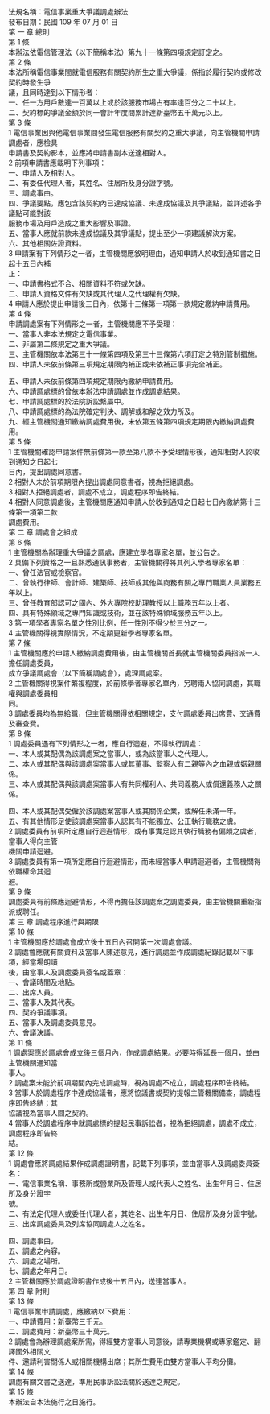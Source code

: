 法規名稱：電信事業重大爭議調處辦法  
發布日期：民國 109 年 07 月 01 日  
第 一 章 總則  
第 1 條  
本辦法依電信管理法（以下簡稱本法）第九十一條第四項規定訂定之。  
第 2 條  
本法所稱電信事業間就電信服務有關契約所生之重大爭議，係指於履行契約或修改契約時發生爭  
議，且同時達到以下情形者：  
一、任一方用戶數達一百萬以上或於該服務市場占有率達百分之二十以上。  
二、契約標的爭議金額於同一會計年度間累計達新臺幣五千萬元以上。  
第 3 條  
1 電信事業因與他電信事業間發生電信服務有關契約之重大爭議，向主管機關申請調處者，應檢具  
申請書及契約影本，並應將申請書副本送達相對人。  
2 前項申請書應載明下列事項：  
一、申請人及相對人。  
二、有委任代理人者，其姓名、住居所及身分證字號。  
三、調處事由。  
四、爭議要點，應包含該契約內已達成協議、未達成協議及其爭議點，並詳述各爭議點可能對該  
服務市場及用戶造成之重大影響及事證。  
五、當事人應就前款未達成協議及其爭議點，提出至少一項建議解決方案。  
六、其他相關佐證資料。  
3 申請案有下列情形之一者，主管機關應敘明理由，通知申請人於收到通知書之日起十五日內補  
正：  
一、申請書格式不合、相關資料不符或欠缺。  
二、申請人資格文件有欠缺或其代理人之代理權有欠缺。  
4 申請人應於提出申請後三日內，依第十三條第一項第一款規定繳納申請費用。  
第 4 條  
申請調處案有下列情形之一者，主管機關應不予受理：  
一、當事人非本法規定之電信事業。  
二、非屬第二條規定之重大爭議。  
三、主管機關依本法第三十一條第四項及第三十三條第六項訂定之特別管制措施。  
四、申請人未依前條第三項規定期限內補正或未依補正事項完全補正。  


五、申請人未依前條第四項規定期限內繳納申請費用。  
六、申請調處標的曾依本辦法申請調處並作成調處結果。  
七、申請調處標的於法院訴訟繫屬中。  
八、申請調處標的為法院確定判決、調解或和解之效力所及。  
九、經主管機關通知繳納調處費用後，未依第五條第四項規定期限內繳納調處費用。  
第 5 條  
1 主管機關確認申請案件無前條第一款至第八款不予受理情形後，通知相對人於收到通知之日起七  
日內，提出調處同意書。  
2 相對人未於前項期限內提出調處同意書者，視為拒絕調處。  
3 相對人拒絕調處者，調處不成立，調處程序即告終結。  
4 相對人同意調處後，主管機關應通知申請人於收到通知之日起七日內繳納第十三條第一項第二款  
調處費用。  
第 二 章 調處會之組成  
第 6 條  
1 主管機關為辦理重大爭議之調處，應建立學者專家名單，並公告之。  
2 具備下列資格之一且熟悉通訊事務者，主管機關得將其列入學者專家名單：  
一、曾任法官或檢察官。  
二、曾執行律師、會計師、建築師、技師或其他與商務有關之專門職業人員業務五年以上。  
三、曾任教育部認可之國內、外大專院校助理教授以上職務五年以上者。  
四、具有特殊領域之專門知識或技術，並在該特殊領域服務五年以上。  
3 第一項學者專家名單之性別比例，任一性別不得少於三分之一。  
4 主管機關得視實際情況，不定期更新學者專家名單。  
第 7 條  
1 主管機關應於申請人繳納調處費用後，由主管機關首長就主管機關委員指派一人擔任調處委員，  
成立爭議調處會（以下簡稱調處會），處理調處案。  
2 主管機關得視案件繁複程度，於前條學者專家名單內，另聘兩人協同調處，其職權與調處委員相  
同。  
3 調處委員均為無給職，但主管機關得依相關規定，支付調處委員出席費、交通費及審查費。  
第 8 條  
1 調處委員遇有下列情形之一者，應自行迴避，不得執行調處：  
一、本人或其配偶為該調處案之當事人，或為該當事人之代理人。  
二、本人或其配偶與該調處案當事人或其董事、監察人有二親等內之血親或姻親關係。  
三、本人或其配偶與該調處案當事人有共同權利人、共同義務人或償還義務人之關係。  


四、本人或其配偶受僱於該調處案當事人或其關係企業，或解任未滿一年。  
五、有其他情形足使該調處案當事人認其有不能獨立、公正執行職務之虞。  
2 調處委員有前項所定應自行迴避情形，或有事實足認其執行職務有偏頗之虞者，當事人得向主管  
機關申請迴避。  
3 調處委員有第一項所定應自行迴避情形，而未經當事人申請迴避者，主管機關得依職權命其迴  
避。  
第 9 條  
調處委員有前條應迴避情形，不得再擔任該調處案之調處委員，由主管機關重新指派或聘任。  
第 三 章 調處程序進行與期限  
第 10 條  
1 主管機關應於調處會成立後十五日內召開第一次調處會議。  
2 調處會應就有關資料及當事人陳述意見，進行調處並作成調處紀錄記載以下事項，經當場朗讀  
後，由當事人及調處委員簽名或蓋章：  
一、會議時間及地點。  
二、出席人員。  
三、當事人及其代表。  
四、契約爭議事項。  
五、當事人及調處委員意見。  
六、會議決議。  
第 11 條  
1 調處案應於調處會成立後三個月內，作成調處結果。必要時得延長一個月，並由主管機關通知當  
事人。  
2 調處案未能於前項期間內完成調處時，視為調處不成立，調處程序即告終結。  
3 當事人於調處程序中達成協議者，應將協議書或契約提報主管機關備查，調處程序即告終結；其  
協議視為當事人間之契約。  
4 當事人於調處程序中就調處標的提起民事訴訟者，視為拒絕調處，調處不成立，調處程序即告終  
結。  
第 12 條  
1 調處會應將調處結果作成調處證明書，記載下列事項，並由當事人及調處委員簽名：  
一、電信事業名稱、事務所或營業所及管理人或代表人之姓名、出生年月日、住居所及身分證字  
號。  
二、有法定代理人或委任代理人者，其姓名、出生年月日、住居所及身分證字號。  
三、出席調處委員及列席協同調處人之姓名。  


四、調處事由。  
五、調處之內容。  
六、調處之場所。  
七、調處之年月日。  
2 主管機關應於調處證明書作成後十五日內，送達當事人。  
第 四 章 附則  
第 13 條  
1 電信事業申請調處，應繳納以下費用：  
一、申請費用：新臺幣三千元。  
二、調處費用：新臺幣三十萬元。  
2 調處會為辦理調處案所需，得經雙方當事人同意後，請專業機構或專家鑑定、翻譯國外相關文  
件、邀請利害關係人或相關機構出席；其所生費用由雙方當事人平均分攤。  
第 14 條  
調處有關文書之送達，準用民事訴訟法關於送達之規定。  
第 15 條  
本辦法自本法施行之日施行。  


